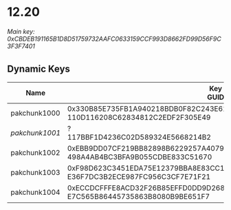 # 12.20

###### Main key: 0xCBDEB191165B1D8D51759732AAFC0633159CCF993D8662FD99D56F9C3F3F7401

## Dynamic Keys

| Name         | Key<br/>GUID                                                                                            |
|--------------|---------------------------------------------------------------------------------------------------------|
| pakchunk1000 | 0x330B85E735FB1A940218BDB0F82C243E61B31F7AB4E585282E8E6E76154C34F8<br/>110D116208C62834812C2EDF2F305E49 |
| *pakchunk1001* | ?<br/>117BBF1D4236C02D589324E5668214B2                                                                |
| pakchunk1002 | 0xEBB9DD07CF219BB82898B6229257A4079AC65AB72BF1127A2BE9E8F434CFF3B3<br/>498A4AB4BC3BFA9B055CDBE833C51670 |
| pakchunk1003 | 0xF98D623C3451EDA75E12379BBA8E83CC18879202B473864EC209AB9D8631E37C<br/>E36F7DC3B2ECE987FC956C3CF7E71F21 |
| pakchunk1004 | 0xECCDCFFFE8ACD32F26B85EFFD0DD9D268F7A2773FF93DF7555AB2DFE56FB5DE7<br/>E7C565B86445735863B8080B9BE651F7 |
